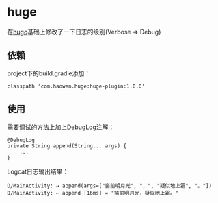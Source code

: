 # huge

在[hugo](https://github.com/JakeWharton/hugo)基础上修改了一下日志的级别(Verbose => Debug)

## 依赖
project下的build.gradle添加：
```
classpath 'com.haowen.huge:huge-plugin:1.0.0'
```

## 使用

需要调试的方法上加上DebugLog注解：
```
@DebugLog
private String append(String... args) {
    ...
}
```
Logcat日志输出结果：
```
D/MainActivity: ⇢ append(args=["窗前明月光", "，", "疑似地上霜", "。"])
D/MainActivity: ⇠ append [16ms] = "窗前明月光，疑似地上霜。"
```